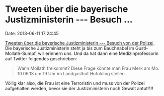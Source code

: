 Tweeten über die bayerische Justizministerin --- Besuch \...
============================================================

Date: 2013-06-11 17:24:45

[Tweeten über die bayerische Justizministerin --- Besuch von der
Polizei](http://gutjahr.biz/2013/06/mollath-polizei/). Die bayerische
Justizministerin steht ja bis zum Bauchnabel im Gustl-Mollath-Sumpf, wir
erinnern uns. Und da hat dann eine Medizinprofessorin auf Twitter
folgendes geschrieben:

> Wann Mollath freikommt? Diese Frage könnte man Frau Merk am Mo.
> 10.06.13 um 19 Uhr im Landgasthof Hofolding stellen.

Völlig klar also, die Frau ist eine Terroristin und muss von der Polizei
aufgehalten werden, bevor sie der Justizministerin noch Gewalt antut!1!!
